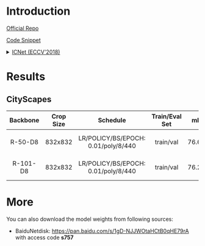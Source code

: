 # Introduction

<a href="https://github.com/hszhao/ICNet">Official Repo</a>

<a href="https://github.com/SegmentationBLWX/sssegmentation/blob/main/ssseg/modules/models/segmentors/icnet/icnet.py">Code Snippet</a>

<details>
<summary align="left"><a href="https://arxiv.org/pdf/1704.08545.pdf">ICNet (ECCV'2018)</a></summary>

```latex
@inproceedings{zhao2018icnet,
    title={Icnet for real-time semantic segmentation on high-resolution images},
    author={Zhao, Hengshuang and Qi, Xiaojuan and Shen, Xiaoyong and Shi, Jianping and Jia, Jiaya},
    booktitle={Proceedings of the European conference on computer vision (ECCV)},
    pages={405--420},
    year={2018}
}
```

</details>


# Results

## CityScapes
| Backbone  | Crop Size  | Schedule                            | Train/Eval Set  | mIoU   | Download                                                                                                                                                                                                                                                                                                                                                                                                   |
| :-:       | :-:        | :-:                                 | :-:             | :-:    | :-:                                                                                                                                                                                                                                                                                                                                                                                                        |
| R-50-D8   | 832x832    | LR/POLICY/BS/EPOCH: 0.01/poly/8/440 | train/val       | 76.60% | [cfg](https://raw.githubusercontent.com/SegmentationBLWX/sssegmentation/main/ssseg/configs/icnet/icnet_resnet50os8_cityscapes.py) &#124; [model](https://github.com/SegmentationBLWX/modelstore/releases/download/ssseg_icnet/icnet_resnet50os8_cityscapes_train.pth) &#124; [log](https://github.com/SegmentationBLWX/modelstore/releases/download/ssseg_icnet/icnet_resnet50os8_cityscapes_train.log)    |
| R-101-D8  | 832x832    | LR/POLICY/BS/EPOCH: 0.01/poly/8/440 | train/val       | 76.27% | [cfg](https://raw.githubusercontent.com/SegmentationBLWX/sssegmentation/main/ssseg/configs/icnet/icnet_resnet101os8_cityscapes.py) &#124; [model](https://github.com/SegmentationBLWX/modelstore/releases/download/ssseg_icnet/icnet_resnet101os8_cityscapes_train.pth) &#124; [log](https://github.com/SegmentationBLWX/modelstore/releases/download/ssseg_icnet/icnet_resnet101os8_cityscapes_train.log) |


# More
You can also download the model weights from following sources:
- BaiduNetdisk: https://pan.baidu.com/s/1gD-NJJWOtaHCtB0qHE79rA with access code **s757**